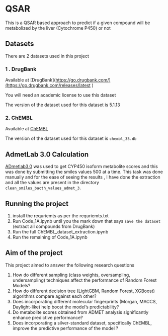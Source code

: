 # QSAR

This is a QSAR based approach to predict if a given compound will be metabolized by the liver (Cytochrome P450) or not

## Datasets

There are 2 datasets used in this project 

### 1 . DrugBank
Available at [DrugBank](https://go.drugbank.com/](https://go.drugbank.com/releases/latest )

You will need an academic license to use this dataset

The version of the dataset used for this dataset is 5.1.13	

### 2. ChEMBL
Available at [ChEMBL](https://ftp.ebi.ac.uk/pub/databases/chembl/ChEMBLdb/latest/)

The version of the dataset used for this dataset is `chembl_35.db`

## AdmetLab 3.0 Calculation

[ADmetlab3.0](https://admetmesh.scbdd.com/)  was used to get CYP450 isoform metabolite scores and this was done by submitting the smiles values 500 at a time. This task was done manually and for the ease of seeing the results , I have done the extraction and all the values are present in the directory `clean_smiles_bacth_values_admet_3`. 

## Running the project 

1. install the requriemts as per the requriemts.txt
2. Run Code_1A.ipynb until you the mark down that says `save the dataset`  (extract all compounds from DrugBank)
3. Run the full ChEMBL_dataset_extraction.ipynb
4. Run the remaining of Code_1A.ipynb 

## Aim of the project

This project aimed to answer the following research questions 

1. How do different sampling (class weights, oversampling, undersampling) techniques
affect the performance of Random Forest Models?
2. How do different decision tree (LightGBM, Random Forest, XGBoost) algorithms
compare against each other?
3. Does incorporating different molecular fingerprints (Morgan, MACCS, Daylight-like)
help boost the model’s predictability?
4. Do metabolite scores obtained from ADMET analysis significantly enhance predictive
performance?
5. Does incorporating a silver-standard dataset, specifically ChEMBL, improve the predictive performance of the model ?

